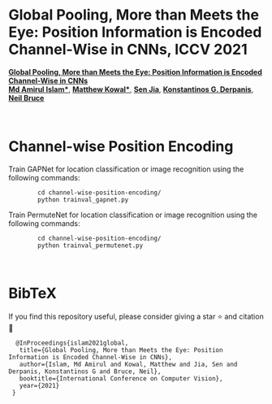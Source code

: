 #   Global Pooling, More than Meets the Eye: Position Information is Encoded Channel-Wise in CNNs, ICCV 2021

**[ Global Pooling, More than Meets the Eye: Position Information is Encoded Channel-Wise in CNNs](https://openaccess.thecvf.com/content/ICCV2021/html/Islam_Global_Pooling_More_Than_Meets_the_Eye_Position_Information_Is_ICCV_2021_paper.html)**
<br>
**[Md Amirul Islam*](https://www.cs.ryerson.ca/~amirul/)**, **[Matthew Kowal*](https://mkowal2.github.io/)**, **[Sen Jia](https://scholar.google.com/citations?user=WOsy1foAAAAJ&hl=en)**, **[Konstantinos G. Derpanis](https://www.cs.ryerson.ca/~kosta/)**, **[Neil Bruce](http://socs.uoguelph.ca/~brucen/)** 

<br>

#  Channel-wise Position Encoding

Train GAPNet for location classification or image recognition using the following commands:

            cd channel-wise-position-encoding/
            python trainval_gapnet.py 
            
Train PermuteNet for location classification or image recognition using the following commands:

            cd channel-wise-position-encoding/
            python trainval_permutenet.py 
            
   

<br>

# BibTeX
If you find this repository useful, please consider giving a star :star: and citation :t-rex:


      @InProceedings{islam2021global,
       title={Global Pooling, More than Meets the Eye: Position Information is Encoded Channel-Wise in CNNs},
       author={Islam, Md Amirul and Kowal, Matthew and Jia, Sen and Derpanis, Konstantinos G and Bruce, Neil},
       booktitle={International Conference on Computer Vision},
       year={2021}
     }

